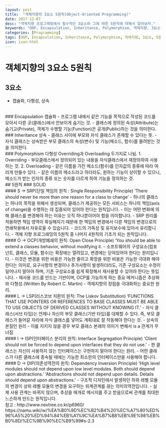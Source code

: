 ```yaml
---
layout: post
title:  "객체지향의 3요소 5원칙(Object-Oriented Programming)"
date: 2017-12-07
desc: "객체지향 프로그래밍에서 필수적인 3요소와 그에 따른 5원칙에 대해서 알아보자."
keywords: "OOP, Encapsulation, Inheritance, Polymorphism, 객체지향, 3요소, 5원칙, 캡슐화, 상속, 다형성, SOLID"
categories: [Programming]
tags: [OOP, Encapsulation, Inheritance, Polymorphism, 객체지향, 3요소, 5원칙, 캡슐화, 상속, 다형성, SOLID]
icon: icon-html
---
```


# __객체지향의 3요소 5원칙__

## 3요소
 - 캡슐화, 다형성, 상속
<br />
### Encapsulation 캡슐화
 - 프로그램 내에서 같은 기능을 목적으로 작성된 코드를 모아서 다른 곳(클래스)에서 안보이게 숨기는 것.
 - 클래스에 정의된 속성(Attribute)는 숨기고(Private), 객체가 수행할 기능(Function)은 공개(Public)하는 것을 의미한다.
<br />
### Inheritance 상속 
 - 클래스 사이에 부모와 자식 클래스가 존재할 수 있다는 뜻.
 - 자식 클래스는 상속받은 부모 클래스의 속성(변수) 및 기능(메소드, 함수)를 물려받는 것을 의미한다.
<br />
### Polymorphism 다형성 
Overriding과 Overloading 두가지로 나뉨.
1. Overriding
 - 부모클래스에서 정의되어 있는 내용을 자식클래스에서 재정의하여 사용하는 것.
2. Overloading
 - 같은 이름을 가진 메소드(함수)를 인자값의 종류에 따라 여러개 만들수 있다.
 - 같은 이름의 메소드라고 하더라도, 원하는 기능이 상이할 수 있으니, 메소드가 받는 인자의 종류 또는 숫자를 다르게 하여 기능을 정의하는 것.
<br />
## 5원칙
### SOLID
<br />
#### S -> SRP(단일 책임의 원칙 : Single Responsibility Principle)
‘There should never be more than one reason for a class to change’
 - 하나의 클래스는 하나의 목적을 위해서 생성되며, 클래스가 제공하는 모든 서비스는 하나의 책임(axis of change)을 수행하는 데 집중되어 있어야 한다는 원칙입니다.
 - 이는 어떤 변화에 의해 클래스를 변경해야 하는 이유는 오직 하나뿐이어야 함을 의미합니다. 
 - SRP 원리를 적용하면 책임 영역이 확실해지기 때문에 한 책임의 변경에서 다른 책임의 변경으로의 연쇄작용에서 자유로울 수 있습니다. 
 - 코드의 가독성 및 유지보수에 있어서 유리합니다.
 - 객체 지향 프로그래밍의 5원칙 중 나머지 4원칙의 기초가 되는 원칙입니다.
<br />
#### O -> OCP(개방폐쇄의 원칙: Open Close Principle)
 ‘You should be able to extend a classes behavior, without modifying it.
 - 소프트웨어의 구성요소(컴포넌트, 클래스, 모듈, 함수)는 확장에는 열려있고, 변경에는 닫혀있어야 한다는 원리입니다.
 - 이것은 변경을 위한 비용은 가능한 줄이고 확장을 위한 비용은 가능한 극대화 해야 한다는 의미로, 요구사항의 변경이나 추가사항이 발생하더라도, 기존 구성요소는 수정이 일어나지 말아야 하며, 기존 구성요소를 쉽게 확장해서 재사용할 수 있어야 한다는 뜻입니다.
 - 재사용 코드를 만드는 기반이며, OCP를 가능하게 하는 중요 메커니즘은 추상화와 다형성.(Written By Robert C. Martin)
 - 객체지향의 장점을 극대화하는 중요한 원리.
<br />
#### L -> LSP(리스코브 치환의 원칙: The Liskov Substitution)
‘FUNCTIONS THAT USE POINTERS OR REFERENCES TO BASE CLASSES MUST BE ABLE TO USE OBJECTS OF DERIVED CLASSES WITHOUT KNOWING IT.’
 - 자식 클래스(서브 타입)는 언제나 자신의 부모 클래스(기반 타입)를 대체할 수 있다. 즉, 부모 클래스가 들어갈 자리에 자식 클래스를 넣어도 계획대로 잘 작동해야 한다는 것.
 - 상속의 본질인 원리
 - 이를 지키지 않을 경우 부모 클래스 본래의 의미가 변해서 is a 관계가 무너짐
<br />
#### I -> ISP(인터페이스 분리의 원칙: Interface Segregation Principle)
‘Client should not be forced to depend upon interfaces that they do not use.’
 - 한 클래스는 자신이 사용하지 않는 인터페이스는 구현하지 말아야 한다는 원리.
 - 어떤 클래스가 다른 클래스에 종속될 때에는 가능한 최소한의 인터페이스만을 사용해야 합니다.
<br />
#### D -> DIP(의존성역전의 원칙: Dependency Inversion Principle)
‘High level modules should not depend upon low level modules. Both should depend upon abstractions.’
‘Abstractions should not depend upon details. Details should depend upon abstractions.’
 - 구조적 디자인에서 발생하던 하위 레벨 모듈의 변경이 상위 레벨 모듈의 변경을 요구하는 위계관계를 끊는 의미의역전입니다.
 - 실제 사용 관계는 바뀌지 않으며, 추상을 매개로 메시지를 주고 받음으로써 관계를 최대한 느슨하게 만드는 원칙입니다.
<br />
참고 : 
http://www.nextree.co.kr/p6960/
https://namu.wiki/w/%EA%B0%9D%EC%B2%B4%20%EC%A7%80%ED%96%A5%20%ED%94%84%EB%A1%9C%EA%B7%B8%EB%9E%98%EB%B0%8D/%EC%9B%90%EC%B9%99#s-2.3